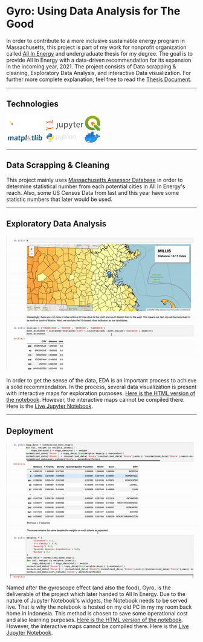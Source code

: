 # Gyro: Using Data Analysis for The Good

 In order to contribute to a more inclusive sustainable energy program in Massachusetts, this project is part of my work for nonprofit organization called [All In Energy](https://allinenergy.org/) and undergraduate thesis for my degree. The goal is to provide All In Energy with a data-driven recommendation for its expansion in the incoming year, 2021. The project consists of Data scrapping & cleaning, Exploratory Data Analysis, and interactive Data visualization. For further more complete explanation, feel free to read the [Thesis Document](statics/Thesis.pdf).

-----------

## Technologies

<img src="statics/pandas_white.svg" alt="Pandas" width="100"/>
<img src="statics/jupyter.svg" alt="Jupyter" width="100"/>
<img src="statics/qgis.png" alt="QGIS" width="40"/>
<br>
<img src="statics/matplotlib.svg" alt="Matplotlib" width="100""/>
<img src="statics/python.png" alt="Python" width="100""/>
<img src="statics/docker.png" alt="Docker" width="40" />

-------

## Data Scrapping & Cleaning

This project mainly uses [Massachusetts Assessor Database](https://www.mass.gov/get-a-map) in order to determine statistical number from each potential cities in All In Energy's reach. Also, some US Census Data from last and this year have some statistic numbers that later would be used.

-------

## Exploratory Data Analysis

![Alt Text](statics/analysis.gif)

In order to get the sense of the data, EDA is an important process to achieve a solid recommendation. In the process, several data visualization is present with  interactive maps for exploration purposes. [Here is the HTML version of the notebook](statics/analysis.html). However, the interactive maps cannot be compiled there. Here is the [Live Jupyter Notebook](https://jupyter.jimmyganteng.com/notebooks/work/marlboroplan/analysis.ipynb).

-------

## Deployment

![Alt Text](statics/Gyro.gif)

Named after the gyroscope effect (and also the food), Gyro, is the deliverable of the project which later handed to All In Energy. Due to the nature of Jupyter Notebook's widgets,  the Notebook needs to be served live. That is why the notebook is hosted on my old PC in my my room back home in Indonesia. This method is chosen to save some operational cost and also learning purposes. [Here is the HTML version of the notebook](statics/Gyro.html). However, the interactive maps cannot be compiled there. Here is the [Live Jupyter Notebook](https://jupyter.jimmyganteng.com/notebooks/work/marlboroplan/Gyro.ipynb).